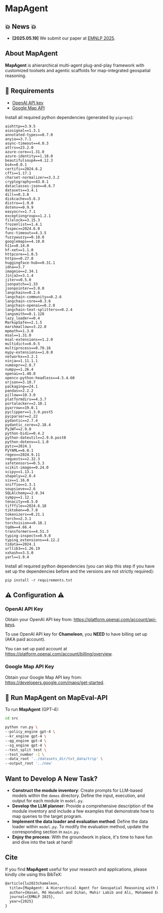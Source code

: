 # MapAgent



## 💥 News 💥

- **[2025.05.19]** We submit our paper at [EMNLP 2025](https://2025.emnlp.org/). 


## About MapAgent

**MapAgent** is ahierarchical multi-agent plug-and-play framework with customized toolsets and
agentic scaffolds for map-integrated geospatial reasoning.

## 🐙 Requirements

- [OpenAI API key](https://platform.openai.com/account/api-keys)
- [Google Map API](https://developers.google.com/maps/get-started)

Install all required python dependencies (generated by `pipreqs`):

```
aiohttp==3.9.5
aiosignal==1.3.1
annotated-types==0.7.0
anyio==3.7.1
async-timeout==4.0.3
attrs==23.2.0
azure-core==1.31.0
azure-identity==1.18.0
beautifulsoup4==4.12.3
bs4==0.0.1
certifi==2024.6.2
cffi==1.17.1
charset-normalizer==3.3.2
cryptography==43.0.1
dataclasses-json==0.6.7
datasets==3.4.1
dill==0.3.8
diskcache==5.6.3
distro==1.9.0
dotenv==0.9.9
easyocr==1.7.1
exceptiongroup==1.2.1
filelock==3.15.3
frozenlist==1.4.1
fsspec==2024.6.0
func-timeout==4.3.5
fuzzywuzzy==0.18.0
googlemaps==4.10.0
h11==0.14.0
hf-xet==1.1.0
httpcore==1.0.5
httpx==0.27.0
huggingface-hub==0.31.1
idna==3.7
imageio==2.34.1
Jinja2==3.1.4
jiter==0.5.0
jsonpatch==1.33
jsonpointer==3.0.0
langchain==0.2.6
langchain-community==0.2.6
langchain-core==0.3.6
langchain-openai==0.2.0
langchain-text-splitters==0.2.4
langsmith==0.1.128
lazy_loader==0.4
MarkupSafe==2.1.5
marshmallow==3.22.0
mpmath==1.3.0
msal==1.31.0
msal-extensions==1.2.0
multidict==6.0.5
multiprocess==0.70.16
mypy-extensions==1.0.0
networkx==3.2.1
ninja==1.11.1.1
numexpr==2.8.7
numpy==1.26.4
openai==1.48.0
opencv-python-headless==4.5.4.60
orjson==3.10.7
packaging==24.1
pandas==2.2.2
pillow==10.3.0
platformdirs==4.3.7
portalocker==2.10.1
pyarrow==19.0.1
pyclipper==1.3.0.post5
pycparser==2.22
pydantic==2.7.4
pydantic_core==2.18.4
PyJWT==2.9.0
python-bidi==0.4.2
python-dateutil==2.9.0.post0
python-dotenv==1.1.0
pytz==2024.1
PyYAML==6.0.1
regex==2024.9.11
requests==2.32.3
safetensors==0.5.3
scikit-image==0.24.0
scipy==1.13.1
shapely==2.0.4
six==1.16.0
sniffio==1.3.1
soupsieve==2.6
SQLAlchemy==2.0.34
sympy==1.12.1
tenacity==8.5.0
tifffile==2024.6.18
tiktoken==0.7.0
tokenizers==0.21.1
torch==2.3.1
torchvision==0.18.1
tqdm==4.66.4
transformers==4.51.3
typing-inspect==0.9.0
typing_extensions==4.12.2
tzdata==2024.1
urllib3==1.26.19
xxhash==3.5.0
yarl==1.9.4

```

Install all required python dependencies (you can skip this step if you have set up the dependencies before and the versions are not strictly required):

```
pip install -r requirements.txt
```

## ⚠️ Configuration ⚠️

### OpenAI API Key

Obtain your OpenAI API key from: https://platform.openai.com/account/api-keys.

To use OpenAI API key for **Chameleon**, you **NEED** to have billing set up (AKA paid account).

You can set up paid account at https://platform.openai.com/account/billing/overview.

### Google Map API Key

Obtain your Google Map API key from: https://developers.google.com/maps/get-started.

## 🤖 Run MapAgent on MapEval-API

To run **MapAgent** (GPT-4):

```sh
cd src

python run.py \
--policy_engine gpt-4 \
--kr_engine gpt-4 \
--qg_engine gpt-4 \
--sg_engine gpt-4 \
--test_split test \
--test_number -1 \
--data_root '../datasets_dir/txt_data/trip' \
--output_root '../new'
```

## Want to Develop A New Task?

- **Construct the module inventory**: Create prompts for LLM-based models within the `demos` directory. Define the input, execution, and output for each module in `model.py`.
- **Develop the LLM planner**: Provide a comprehensive description of the module inventory and include a few examples that demonstrate how to map queries to the target program.
- **Implement the data loader and evaluation method**: Define the data loader within `model.py`. To modify the evaluation method, update the corresponding section in `main.py`.
- **Enjoy the process**: With the groundwork in place, it's time to have fun and dive into the task at hand!

## Cite

If you find **MapAgent** useful for your research and applications, please kindly cite using this BibTeX:

```latex
@article{lu2023chameleon,
  title={MapAgent: A Hierarchical Agent for Geospatial Reasoning with Dynamic Map Tool Integration},
  author={Hasan, Md Hasebul and Dihan, Mahir Labib and Ali, Mohammed Eunus and Parvez, Md Rizwan},
  journal={EMNLP 2025},
  year={2025}
}
```
